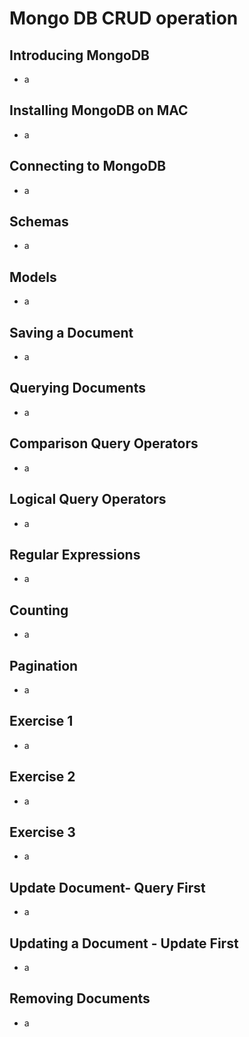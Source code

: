 # Mongo DB CRUD operation
## Introducing MongoDB
- a
## Installing MongoDB on MAC
- a
## Connecting to MongoDB
- a
## Schemas
- a
## Models
- a
## Saving a Document
- a
## Querying Documents
- a
## Comparison Query Operators
- a
## Logical Query Operators
- a
## Regular Expressions
- a
## Counting
- a
## Pagination
- a
## Exercise 1
- a
## Exercise 2
- a
## Exercise 3
- a
## Update Document- Query First
- a
## Updating a Document - Update First
- a
## Removing Documents
- a 


